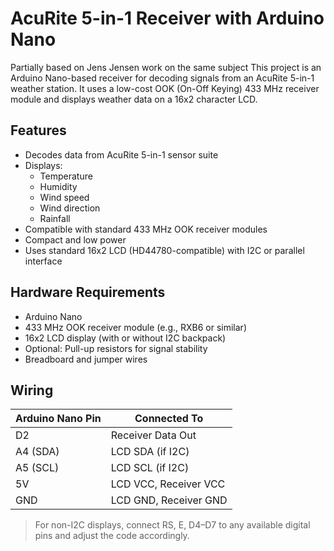 # AcuRite 5-in-1 Receiver with Arduino Nano
Partially based on 
 Jens Jensen work on the same subject
This project is an Arduino Nano-based receiver for decoding signals from an AcuRite 5-in-1 weather station. It uses a low-cost OOK (On-Off Keying) 433 MHz receiver module and displays weather data on a 16x2 character LCD.

## Features

- Decodes data from AcuRite 5-in-1 sensor suite
- Displays:
  - Temperature
  - Humidity
  - Wind speed
  - Wind direction
  - Rainfall
- Compatible with standard 433 MHz OOK receiver modules
- Compact and low power
- Uses standard 16x2 LCD (HD44780-compatible) with I2C or parallel interface

## Hardware Requirements

- Arduino Nano
- 433 MHz OOK receiver module (e.g., RXB6 or similar)
- 16x2 LCD display (with or without I2C backpack)
- Optional: Pull-up resistors for signal stability
- Breadboard and jumper wires

## Wiring

| Arduino Nano Pin | Connected To        |
|------------------|---------------------|
| D2               | Receiver Data Out   |
| A4 (SDA)         | LCD SDA (if I2C)    |
| A5 (SCL)         | LCD SCL (if I2C)    |
| 5V               | LCD VCC, Receiver VCC |
| GND              | LCD GND, Receiver GND |

> For non-I2C displays, connect RS, E, D4–D7 to any available digital pins and adjust the code accordingly.
